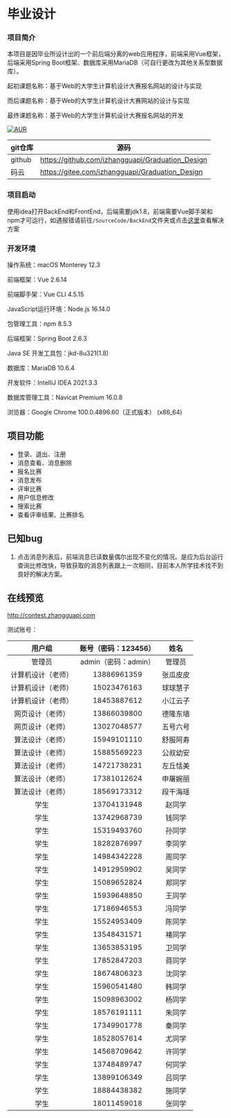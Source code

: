 # 毕业设计

### 项目简介

本项目是因毕业所设计出的一个前后端分离的web应用程序，前端采用Vue框架，后端采用Spring Boot框架、数据库采用MariaDB（可自行更改为其他关系型数据库）。

起初课题名称：基于Web的大学生计算机设计大赛报名网站的设计与实现

而后课题名称：基于Web的大学生计算机设计大赛网站的设计与实现

最终课题名称：基于Web的大学生计算机设计大赛报名网站的开发


[![AUR](https://img.shields.io/badge/license-GPL-blue.svg)](https://github.com/zhangguapipi/Graduation_Design/blob/main/LICENSE)

|  git仓库 |  源码  |
|---|---|
|  github |  https://github.com/izhangguapi/Graduation_Design  |
|  码云  | https://gitee.com/izhangguapi/Graduation_Design |

### 项目启动
使用idea打开BackEnd和FrontEnd，后端需要jdk1.8，前端需要Vue脚手架和npm才可运行，如遇报错请前往`/SourceCode/BackEnd`文件夹或点击[这里](https://github.com/izhangguapi/Graduation_Design/tree/main/SourceCode/BackEnd)查看解决方案

### 开发环境
操作系统：macOS Monterey 12.3

前端框架：Vue 2.6.14

前端脚手架：Vue CLI 4.5.15

JavaScript运行环境：Node.js 16.14.0

包管理工具：npm 8.5.3

后端框架：Spring Boot 2.6.3

Java SE 开发工具包：jkd-8u321(1.8)

数据库：MariaDB 10.6.4

开发软件：IntelliJ IDEA 2021.3.3

数据库管理工具：Navicat Premium 16.0.8

浏览器：Google Chrome 100.0.4896.60（正式版本） (x86_64)



## 项目功能

* 登录、退出、注册
* 消息查看、消息删除
* 报名比赛
* 消息发布
* 评审比赛
* 用户信息修改
* 搜索比赛
* 查看评审结果、比赛排名

## 已知bug

1. 点击消息列表后，前端消息已读数量偶尔出现不变化的情况。是应为后台运行查询比修改快，导致获取的消息列表跟上一次相同，目前本人所学技术找不到良好的解决方案。



## 在线预览

http://contest.zhangguapi.com

测试账号：

|       用户组       | 账号（密码：123456） |   姓名   |
| :----------------: | :------------------: | :------: |
|       管理员       | admin（密码：admin） |  管理员  |
| 计算机设计（老师） |     13886961359      | 张瓜皮皮 |
| 计算机设计（老师） |     15023476163      | 球球慧子 |
| 计算机设计（老师） |     18453887612      | 小江云子 |
|  网页设计（老师）  |     13866039800      | 德隆东墙 |
|  网页设计（老师）  |     13027048577      | 五号六号 |
|  算法设计（老师）  |     15949101110      | 舒服阿寿 |
|  算法设计（老师）  |     15885569223      | 公叔幼安 |
|  算法设计（老师）  |     14721738231      | 左丘恬美 |
|  算法设计（老师）  |     17381012624      | 申屠婉丽 |
|  算法设计（老师）  |     18569173312      | 段干海瑶 |
|        学生        |     13704131948      |  赵同学  |
|        学生        |     13742968739      |  钱同学  |
|        学生        |     15319493760      |  孙同学  |
|        学生        |     18282876997      |  李同学  |
|        学生        |     14984342228      |  周同学  |
|        学生        |     14912959902      |  吴同学  |
|        学生        |     15089652824      |  郑同学  |
|        学生        |     15939648850      |  王同学  |
|        学生        |     17186946553      |  冯同学  |
|        学生        |     15524953409      |  陈同学  |
|        学生        |     13548431571      |  褚同学  |
|        学生        |     13653853195      |  卫同学  |
|        学生        |     17852847203      |  蒋同学  |
|        学生        |     18674806323      |  沈同学  |
|        学生        |     15960541480      |  韩同学  |
|        学生        |     15098963002      |  杨同学  |
|        学生        |     18576191111      |  朱同学  |
|        学生        |     17349901778      |  秦同学  |
|        学生        |     18528057614      |  尤同学  |
|        学生        |     14568709642      |  许同学  |
|        学生        |     13748489747      |  何同学  |
|        学生        |     13899106349      |  吕同学  |
|        学生        |     18884438382      |  施同学  |
|        学生        |     18011459018      |  张同学  |
